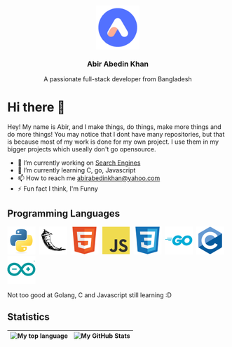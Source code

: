 <p align="center">
 <img width="100px" src="https://raw.githubusercontent.com/abirabedinkhan/abirabedinkhan/main/bg.png" align="center" alt="GitHub Readme Stats" />
 <h3 align="center">Abir Abedin Khan</h3>
 <p align="center">A passionate full-stack developer from Bangladesh</p>
</p>

# Hi there 👋
Hey! My name is Abir, and I make things, do things, make more things and do more things!
You may notice that I dont have many repositories, but that is because most of my work is done for my own project. I use them in my bigger projects which useally don't go opensource.
- 🔭 I’m currently working on [Search Engines](https://searchbd.net/)
- 🌱 I’m currently learning C, go, Javascript
- 📫 How to reach me [abirabedinkhan@yahoo.com](mailto:abirabedinkhan@yahoo.com)
- ⚡ Fun fact I think, I'm Funny

## Programming Languages
<img src="https://github.com/devicons/devicon/blob/master/icons/python/python-original.svg" width="64" height="64"/>&nbsp;
<img src="https://github.com/devicons/devicon/blob/master/icons/flask/flask-original.svg" width="64" height="64"/>&nbsp;
<img src="https://github.com/devicons/devicon/blob/master/icons/html5/html5-original.svg" width="64" height="64"/>&nbsp;
<img src="https://github.com/devicons/devicon/blob/master/icons/javascript/javascript-original.svg" width="64" height="64"/>&nbsp;
<img src="https://github.com/devicons/devicon/blob/master/icons/css3/css3-original.svg" width="64" height="64"/>&nbsp;
<img src="https://github.com/devicons/devicon/blob/master/icons/go/go-original-wordmark.svg" width="64" height="64"/>&nbsp;
<img src="https://github.com/devicons/devicon/blob/master/icons/c/c-original.svg" width="64" height="64"/>&nbsp;
<img src="https://github.com/devicons/devicon/blob/master/icons/arduino/arduino-original.svg" width="64" height="64"/>&nbsp;

Not too good at Golang, C and Javascript still learning :D

## Statistics
|![My top language](https://github-readme-stats.vercel.app/api/top-langs/?username=abirabedinkhan&show_icons=true&title_color=4F8CC9&text_color=9f9f9f&bg_color=00000000&hide_border=true&icon_color=00000000&count_private=true)|![My GitHub Stats](https://github-readme-stats.vercel.app/api?username=abirabedinkhan&show_icons=true&title_color=4F8CC9&text_color=9f9f9f&bg_color=00000000&hide_border=true&icon_color=4F8CC9&count_private=true&show_icons=true)|
|-|-|
